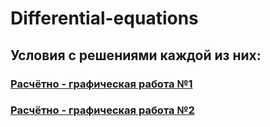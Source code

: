 # Differential-equations

## Условия с решениями каждой из них:

### [**Расчётно - графическая работа №1**](https://github.com/Bobr2005/DifferentialEquations/blob/main/%D0%A0%D0%93%D0%A0%20%E2%84%961/README.md)

### [**Расчётно - графическая работа №2**](https://github.com/Bobr2005/DifferentialEquations/blob/main/%D0%A0%D0%93%D0%A0%20%E2%84%962/README.md)

